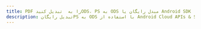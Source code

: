 ---title: PDF را به  تبدیل کنیدODS، PS به ODS مبدل رایگان یا Android SDKdescription: تبدیل رایگانPS به ODS با استفاده از Android Cloud APIs & SDK همچنین اسناد PDF را در Cloud ایجاد، ویرایش و رندر کنید.---